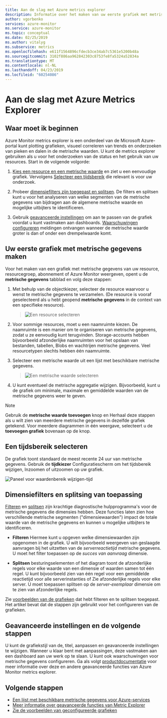 ```yaml
---
title: Aan de slag met Azure metrics explorer
description: Informatie over het maken van uw eerste grafiek met metrische gegevens met metrische gegevens van Azure explorer.
author: vgorbenko
services: azure-monitor
ms.service: azure-monitor
ms.topic: conceptual
ms.date: 02/25/2019
ms.author: vitalyg
ms.subservice: metrics
ms.openlocfilehash: e611f1564896cfdecb3ce34ab7c5361e5200b48a
ms.sourcegitcommit: 3102f886aa962842303c8753fe8fa5324a52834a
ms.translationtype: MT
ms.contentlocale: nl-NL
ms.lasthandoff: 04/23/2019
ms.locfileid: "60254086"
---
```

# <a name="getting-started-with-azure-metrics-explorer"></a>Aan de slag met Azure Metrics Explorer

## <a name="where-do-i-start"></a>Waar moet ik beginnen
Azure Monitor metrics explorer is een onderdeel van de Microsoft Azure-portal kunt plotting grafieken, visueel correleren van trends en onderzoeken van pieken en dalen in de metrische waarden. U kunt de metrics explorer gebruiken als u voor het onderzoeken van de status en het gebruik van uw resources. Start in de volgende volgorde:

1. [Kies een resource en een metrische waarde](#create-your-first-metric-chart) en ziet u een eenvoudige grafiek. Vervolgens [Selecteer een tijdsbereik](#select-a-time-range) die relevant is voor uw onderzoek.

1. Probeer [dimensiefilters zijn toegepast en splitsen](#apply-dimension-filters-and-splitting). De filters en splitsen kunt u voor het analyseren van welke segmenten van de metrische gegevens van bijdragen aan de algemene metrische waarde en mogelijke uitbijters te identificeren.

1. Gebruik [geavanceerde instellingen](#advanced-chart-settings-and-next-steps) om aan te passen van de grafiek voordat u kunt vastmaken aan dashboards. [Waarschuwingen configureren](alerts-metric-overview.md) meldingen ontvangen wanneer de metrische waarde groter is dan of onder een drempelwaarde komt.

## <a name="create-your-first-metric-chart"></a>Uw eerste grafiek met metrische gegevens maken

Voor het maken van een grafiek met metrische gegevens van uw resource, resourcegroep, abonnement of Azure Monitor weergeven, opent u de **metrische gegevens** tabblad en volg deze stappen:

1. Met behulp van de objectkiezer, selecteer de resource waarvoor u wenst te metrische gegevens te verzamelen. (De resource is vooraf geselecteerd als u hebt geopend **metrische gegevens** in de context van een specifieke resource).

    > ![Een resource selecteren](./media/metrics-getting-started/resource-picker.png)

2. Voor sommige resources, moet u een naamruimte kiezen. De naamruimte is een manier om te organiseren van metrische gegevens, zodat u ze eenvoudig kunt terugvinden. Storage-accounts hebben bijvoorbeeld afzonderlijke naamruimten voor het opslaan van bestanden, tabellen, Blobs en wachtrijen metrische gegevens. Veel resourcetypen slechts hebben één naamruimte.

3. Selecteer een metrische waarde uit een lijst met beschikbare metrische gegevens.

    > ![Een metrische waarde selecteren](./media/metrics-getting-started/metric-picker.png)

4. U kunt eventueel de metrische aggregatie wijzigen. Bijvoorbeeld, kunt u de grafiek om minimale, maximale en gemiddelde waarden van de metrische gegevens weer te geven.

> [!NOTE]
> Gebruik de **metrische waarde toevoegen** knop en Herhaal deze stappen als u wilt zien van meerdere metrische gegevens in dezelfde grafiek getekend. Voor meerdere diagrammen in één weergave, selecteert u de **toevoegen grafiek** bovenaan op de knop.

## <a name="select-a-time-range"></a>Een tijdsbereik selecteren

De grafiek toont standaard de meest recente 24 uur van metrische gegevens. Gebruik de **tijdkiezer** Configuratiescherm om het tijdsbereik wijzigen, Inzoomen of uitzoomen op uw grafiek. 

![Paneel voor waardenbereik wijzigen-tijd](./media/metrics-getting-started/time-picker.png)

## <a name="apply-dimension-filters-and-splitting"></a>Dimensiefilters en splitsing van toepassing

[Filteren](metrics-charts.md#apply-filters-to-charts) en [splitsen](metrics-charts.md#apply-splitting-to-a-chart) zijn krachtige diagnostische hulpprogramma's voor de metrische gegevens die dimensies hebben. Deze functies laten zien hoe verschillende metrische segmenten ("dimensiewaarden") impact de totale waarde van de metrische gegevens en kunnen u mogelijke uitbijters te identificeren.

- **Filteren** Hiermee kunt u opgeven welke dimensiewaarden zijn opgenomen in de grafiek. U wilt bijvoorbeeld weergeven van geslaagde aanvragen bij het uitzetten van de *serverreactietijd* metrische gegevens. U moet het filter toepassen op de *succes van aanvraag* dimensie. 

- **Splitsen** besturingselementen of het diagram toont de afzonderlijke regels voor elke waarde van een dimensie of waarden samen tot één regel. U kunt bijvoorbeeld zien van één regel voor een gemiddelde reactietijd voor alle serverinstanties of Zie afzonderlijke regels voor elke server. U moet toepassen splitsen op de *server-exemplaar* dimensie om te zien van afzonderlijke regels.

Zie [voorbeelden van de grafieken](metric-chart-samples.md) dat hebt filteren en te splitsen toegepast. Het artikel bevat dat de stappen zijn gebruikt voor het configureren van de grafieken.

## <a name="advanced-chart-settings-and-next-steps"></a>Geavanceerde instellingen en de volgende stappen

U kunt de grafiekstijl van de, titel, aanpassen en geavanceerde instellingen te wijzigen. Wanneer u klaar bent met aanpassingen, deze vastmaken aan een dashboard aan uw werk op te slaan. U kunt ook waarschuwingen voor metrische gegevens configureren. Ga als volgt [productdocumentatie](metrics-charts.md) voor meer informatie over deze en andere geavanceerde functies van Azure Monitor metrics explorer.

## <a name="next-steps"></a>Volgende stappen

* [Een lijst met beschikbare metrische gegevens voor Azure-services](metrics-supported.md)
* [Meer informatie over geavanceerde functies van Metric Explorer](metrics-charts.md)
* [Zie de voorbeelden van geconfigureerde grafieken](metric-chart-samples.md)
